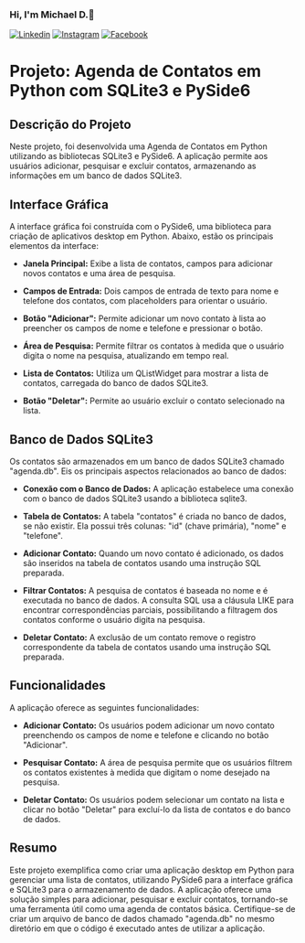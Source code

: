 ### Hi, I'm Michael D.🤙

[![Linkedin](https://img.shields.io/badge/LinkedIn-0077B5?style=for-the-badge&logo=linkedin&logoColor=white)](https://www.linkedin.com/in/michael-douglas-640a11180/)
[![Instagram](https://img.shields.io/badge/Instagram-E4405F?style=for-the-badge&logo=instagram&logoColor=white)](https://www.instagram.com/michael.douglaspdl/)
[![Facebook](https://img.shields.io/badge/Facebook-1877F2?style=for-the-badge&logo=facebook&logoColor=white)](https://web.facebook.com/MikeeD.Cloud9/)


# Projeto: Agenda de Contatos em Python com SQLite3 e PySide6

## Descrição do Projeto
Neste projeto, foi desenvolvida uma Agenda de Contatos em Python utilizando as bibliotecas SQLite3 e PySide6. A aplicação permite aos usuários adicionar, pesquisar e excluir contatos, armazenando as informações em um banco de dados SQLite3.

## Interface Gráfica
A interface gráfica foi construída com o PySide6, uma biblioteca para criação de aplicativos desktop em Python. Abaixo, estão os principais elementos da interface:

- **Janela Principal:** Exibe a lista de contatos, campos para adicionar novos contatos e uma área de pesquisa.

- **Campos de Entrada:** Dois campos de entrada de texto para nome e telefone dos contatos, com placeholders para orientar o usuário.

- **Botão "Adicionar":** Permite adicionar um novo contato à lista ao preencher os campos de nome e telefone e pressionar o botão.

- **Área de Pesquisa:** Permite filtrar os contatos à medida que o usuário digita o nome na pesquisa, atualizando em tempo real.

- **Lista de Contatos:** Utiliza um QListWidget para mostrar a lista de contatos, carregada do banco de dados SQLite3.

- **Botão "Deletar":** Permite ao usuário excluir o contato selecionado na lista.

## Banco de Dados SQLite3
Os contatos são armazenados em um banco de dados SQLite3 chamado "agenda.db". Eis os principais aspectos relacionados ao banco de dados:

- **Conexão com o Banco de Dados:** A aplicação estabelece uma conexão com o banco de dados SQLite3 usando a biblioteca sqlite3.

- **Tabela de Contatos:** A tabela "contatos" é criada no banco de dados, se não existir. Ela possui três colunas: "id" (chave primária), "nome" e "telefone".

- **Adicionar Contato:** Quando um novo contato é adicionado, os dados são inseridos na tabela de contatos usando uma instrução SQL preparada.

- **Filtrar Contatos:** A pesquisa de contatos é baseada no nome e é executada no banco de dados. A consulta SQL usa a cláusula LIKE para encontrar correspondências parciais, possibilitando a filtragem dos contatos conforme o usuário digita na pesquisa.

- **Deletar Contato:** A exclusão de um contato remove o registro correspondente da tabela de contatos usando uma instrução SQL preparada.

## Funcionalidades
A aplicação oferece as seguintes funcionalidades:

- **Adicionar Contato:** Os usuários podem adicionar um novo contato preenchendo os campos de nome e telefone e clicando no botão "Adicionar".

- **Pesquisar Contato:** A área de pesquisa permite que os usuários filtrem os contatos existentes à medida que digitam o nome desejado na pesquisa.

- **Deletar Contato:** Os usuários podem selecionar um contato na lista e clicar no botão "Deletar" para excluí-lo da lista de contatos e do banco de dados.

## Resumo
Este projeto exemplifica como criar uma aplicação desktop em Python para gerenciar uma lista de contatos, utilizando PySide6 para a interface gráfica e SQLite3 para o armazenamento de dados. A aplicação oferece uma solução simples para adicionar, pesquisar e excluir contatos, tornando-se uma ferramenta útil como uma agenda de contatos básica. Certifique-se de criar um arquivo de banco de dados chamado "agenda.db" no mesmo diretório em que o código é executado antes de utilizar a aplicação.

